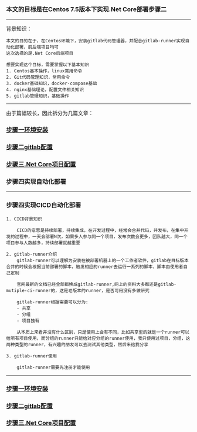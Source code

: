 ### 本文的目标是在Centos 7.5版本下实现.Net Core部署步骤二


---
背景知识：
    
    本文的目的在于，在Centos环境下，安装gitlab代码管理器，并配合gitlab-runner实现自动化部署，前后端项目均可
    这次选择的是.Net Core后端项目

    想要实现这个目标，需要掌握以下基本知识
    1. Centos基本操作，linux常用命令
    2. Git代码管理知识，常用命令
    3. docker基础知识，docker-compose基础
    4. nginx基础理论，配置文件相关知识
    5. gitlab管理知识，基础操作


---



由于篇幅较长，因此拆分为几篇文章：

### [步骤一环境安装](/实战演练/自动化部署/main.md)

### [步骤二gitlab配置](/实战演练/自动化部署/gitlabSetup.md)

### [步骤三.Net Core项目配置](/实战演练/自动化部署/aspnetcore.md)

### 步骤四实现自动化部署
---
### 步骤四实现CICD自动化部署

    1. CICD背景知识

        CICD的意思是持续部署，持续集成，在开发过程中，经常会合并代码，并发布，在集中开发的过程中，一天会部署N次，如果多人参与同一个项目，发布次数会更多，团队越大，同一个项目参与人数越多，持续部署就越重要

    2. gitlab-runner介绍
        gitlab-runner可以理解为安装在被部署机器上的一个工作者软件，gitlab在目标版本合并的时候会根据当前部署的脚本，触发相应的runner去运行一系列的脚本，脚本由使用者自己定制

        官网最新的文档已经全部都换成gitlab-runner,网上的资料大多都还是gitlab-mutiple-ci-runner的，这是老版本的runner，是否可用没有多做研究

        gitlab-runner根据需要可以分为:
        - 共享
        - 分组
        - 项目独有

        从本质上来看并没有什么区别，只是使用上会有不同，比如共享型的就是一个runner可以给所有项目使用，而分组的runner只能给对应分组的runner使用，我只使用过项目，分组，这两种类型的runner，有兴趣的朋友可以去测试其他类型，然后来给我分享

    3. gitlab-runner使用

        gitlab-runner需要先注册才能使用















---
### [步骤一环境安装](/实战演练/自动化部署/main.md)

### [步骤二gitlab配置](/实战演练/自动化部署/gitlabSetup.md)

### [步骤三.Net Core项目配置](/实战演练/自动化部署/aspnetcore.md)
